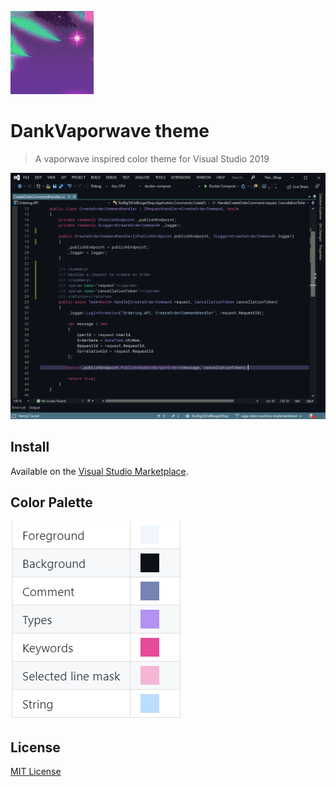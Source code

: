 ![Icon](./icon.jpg) 
# DankVaporwave theme
> A vaporwave inspired color theme for Visual Studio 2019

![alt text](./example.png "Example")

## Install
Available on the [Visual Studio Marketplace](https://marketplace.visualstudio.com/items?itemName=JBW.DankVaporwave).

## Color Palette

![Icon](./docs/imgs/palette.png) 

## License
[MIT License](./LICENSE.txt)
